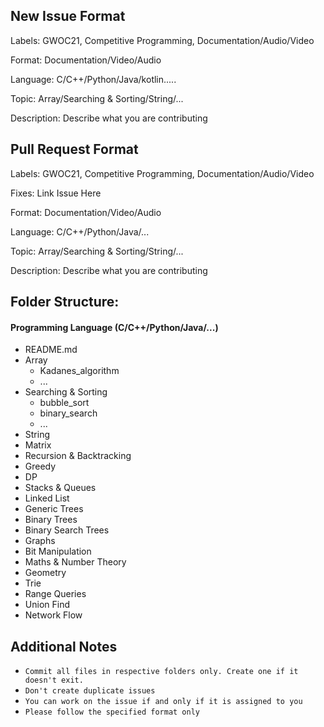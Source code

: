 <!-- ## Table of Content -->

## New Issue Format
Labels: GWOC21, Competitive Programming, Documentation/Audio/Video

Format: Documentation/Video/Audio

Language: C/C++/Python/Java/kotlin.....

Topic: Array/Searching & Sorting/String/...

Description: Describe what you are contributing

  
## Pull Request Format
Labels: GWOC21, Competitive Programming, Documentation/Audio/Video

Fixes: Link Issue Here

Format: Documentation/Video/Audio

Language: C/C++/Python/Java/...

Topic: Array/Searching & Sorting/String/...

Description: Describe what you are contributing
  
## Folder Structure:

#### Programming Language (C/C++/Python/Java/...)
 - README.md
 - Array
   - Kadanes_algorithm
   - ...
 - Searching & Sorting
   - bubble_sort
   - binary_search
   - ...
 - String
 - Matrix
 - Recursion & Backtracking
 - Greedy
 - DP
 - Stacks & Queues
 - Linked List
 - Generic Trees
 - Binary Trees
 - Binary Search Trees
 - Graphs
 - Bit Manipulation
 - Maths & Number Theory
 - Geometry
 - Trie
 - Range Queries
 - Union Find
 - Network Flow

## Additional Notes
 - ``` Commit all files in respective folders only. Create one if it doesn't exit. ```
 - ``` Don't create duplicate issues ```
 - ``` You can work on the issue if and only if it is assigned to you ```
 - ``` Please follow the specified format only ```
  
